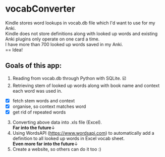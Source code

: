 # vocabConverter
Kindle stores word lookups in vocab.db file which I'd want to use for my Anki. <br> Kindle does not store definitions along with looked up words and existing Anki
plugins only operate on one card a time. <br> I have more than 700 looked up words saved in my Anki. <br>
== Idea!
## Goals of this app:
1. Reading from vocab.db through Python with SQLite. ☑️
2. Retrieving stem of looked up words along with book name and context each word was used in.
  - [x] fetch stem words and context
  - [x] organise, so context matches word
  - [x] get rid of repeated words
3. Converting above data into .xls file (Excel). <br>
**Far into the future**↓
4. Using WordsAPI (https://www.wordsapi.com) to automatically add a definition to all looked up words in Excel vocab sheet. <br>
**Even more far into the future**↓
5. Create a website, so others can do it too :)
